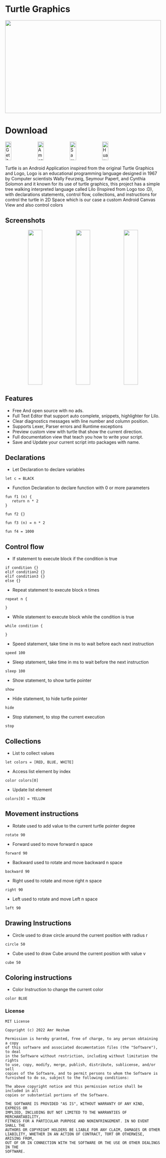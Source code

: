 # Turtle Graphics

<img src="media/turtle_banner.png" width="100%" height="300" />

# Download

<a href='https://play.google.com/store/apps/details?id=com.amrdeveloper.turtle'><img alt='Get it on Google Play' src='https://upload.wikimedia.org/wikipedia/commons/thumb/7/78/Google_Play_Store_badge_EN.svg/512px-Google_Play_Store_badge_EN.svg.png' width="20%" height="60"/></a>
<a href="https://www.amazon.com/AmrDeveloper-Turtle-Graphics/dp/B0B5NN3Q43"><img src="https://images-na.ssl-images-amazon.com/images/G/01/mobile-apps/devportal2/res/images/amazon-appstore-badge-english-black.png" alt="Amazon App Store" width="20%" height="60"></a>
<a href="https://galaxystore.samsung.com/detail/com.amrdeveloper.turtle"><img src="https://img.samsungapps.com/seller/images/badges/galaxyStore/png_big/GalaxyStore_English.png" alt="Samsung Galaxy Store" width="20%" height="60"></a>
<a href="https://appgallery.huawei.com/#/app/C106630055"><img src="https://upload.wikimedia.org/wikipedia/commons/e/e7/Huawei_AppGallery_white_badge_EN.png" alt="Huawei AppGallery" width="20%" height="60"></a>

Turtle is an Android Application inspired from the original Turtle Graphics and Logo, Logo is an educational programming language designed in 1967 by Computer scientists Wally Feurzeig, Seymour Papert, and Cynthia Solomon and it known for its use of turtle graphics,
this project has a simple tree walking interpreted language called Lilo (Inspired from Logo too :D), with declarations statements, control flow, collections, and instructions for control the turtle in 2D Space which is our case a custom Android Canvas View and also control colors

## Screenshots

<p align="center">
  <img src="media/screenshots/screenshot_editor.png" width="30%" height="500">
  <img src="media/screenshots/screenshot_preview.png" width="30%" height="500">
  <img src="media/screenshots/screenshot_docs.png" width="30%" height="500">
</p>

## Features
- Free And open source with no ads.
- Full Text Editor that support auto complete, snippets, highlighter for Lilo.
- Clear diagnostics messages with line number and column position.
- Supports Lexer, Parser errors and Runtime exceptions
- Preview custom view with turtle that show the current direction.
- Full documentation view that teach you how to write your script.
- Save and Update your current script into packages with name.

## Declarations

- Let Declaration to declare variables

```
let c = BLACK
```

- Function Declaration to declare function with 0 or more parameters

```
fun f1 (n) {
   return n * 2
}

fun f2 {}

fun f3 (n) = n * 2

fun f4 = 1000
```

## Control flow

- If statement to execute block if the condition is true

```
if condition {}
elif condition2 {}
elif condition3 {}
else {}
```

- Repeat statement to execute block n times

```
repeat n {

}
```

- While statement to execute block while the condition is true

```
while condition {

}
```
- Speed statement, take time in ms to wait before each next instruction

```
speed 100
```

- Sleep statement, take time in ms to wait before the next instruction

```
sleep 100
```

- Show statement, to show turtle pointer

```
show
```

- Hide statement, to hide turtle pointer

```
hide
```

- Stop statement, to stop the current execution

```
stop
```

## Collections

- List to collect values

```
let colors = [RED, BLUE, WHITE]
```

- Access list element by index

```
color colors[0]
```

- Update list element

```
colors[0] = YELLOW
```

## Movement instructions

- Rotate used to add value to the current turtle pointer degree

```
rotate 90
```

- Forward used to move forward n space

```
forward 90
```

- Backward used to rotate and move backward n space

```
backward 90
```

- Right used to rotate and move right n space

```
right 90
```

- Left used to rotate and move Left n space

```
left 90
```

## Drawing Instructions

- Circle used to draw circle around the current position with radius r

```
circle 50
```

- Cube used to draw Cube around the current position with value v

```
cube 50
```

## Coloring instructions

- Color Instruction to change the current color

```
color BLUE
```

### License
```
MIT License

Copyright (c) 2022 Amr Hesham

Permission is hereby granted, free of charge, to any person obtaining a copy
of this software and associated documentation files (the "Software"), to deal
in the Software without restriction, including without limitation the rights
to use, copy, modify, merge, publish, distribute, sublicense, and/or sell
copies of the Software, and to permit persons to whom the Software is
furnished to do so, subject to the following conditions:

The above copyright notice and this permission notice shall be included in all
copies or substantial portions of the Software.

THE SOFTWARE IS PROVIDED "AS IS", WITHOUT WARRANTY OF ANY KIND, EXPRESS OR
IMPLIED, INCLUDING BUT NOT LIMITED TO THE WARRANTIES OF MERCHANTABILITY,
FITNESS FOR A PARTICULAR PURPOSE AND NONINFRINGEMENT. IN NO EVENT SHALL THE
AUTHORS OR COPYRIGHT HOLDERS BE LIABLE FOR ANY CLAIM, DAMAGES OR OTHER
LIABILITY, WHETHER IN AN ACTION OF CONTRACT, TORT OR OTHERWISE, ARISING FROM,
OUT OF OR IN CONNECTION WITH THE SOFTWARE OR THE USE OR OTHER DEALINGS IN THE
SOFTWARE.
```